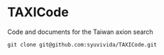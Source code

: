 # TAXICode
Code and documents for the Taiwan axion search

```
git clone git@github.com:syuvivida/TAXICode.git
```